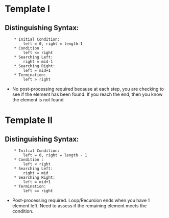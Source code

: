 # Template I

## Distinguishing Syntax:

        * Initial Condition: 
            left = 0, right = length-1
        * Condition : 
            left <= right
        * Searching Left: 
            right = mid-1
        * Searching Right: 
            left = mid+1
        * Termination: 
            left > right

- No post-processing required because at each step, you are checking to see if the element has been found. If you reach the end, then you know the element is not found

# Template II

## Distinguishing Syntax:

        * Initial Condition: 
            left = 0, right = length - 1
        * Condition : 
            left < right
        * Searching Left: 
            right = mid
        * Searching Right: 
            left = mid+1
        * Termination: 
            left == right

- Post-processing required. Loop/Recursion ends when you have 1 element left. Need to assess if the remaining element meets the condition.
